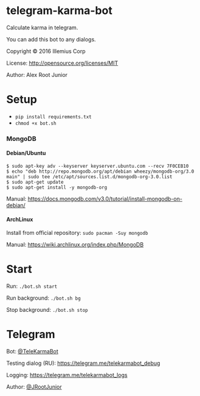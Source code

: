 # telegram-karma-bot
Calculate karma in telegram.

You can add this bot to any dialogs.

Copyright © 2016 Illemius Corp

License: http://opensource.org/licenses/MIT

Author: Alex Root Junior


# Setup
- `pip install requirements.txt`
- `chmod +x bot.sh`
### MongoDB
#### Debian/Ubuntu
```
$ sudo apt-key adv --keyserver keyserver.ubuntu.com --recv 7F0CEB10
$ echo "deb http://repo.mongodb.org/apt/debian wheezy/mongodb-org/3.0 main" | sudo tee /etc/apt/sources.list.d/mongodb-org-3.0.list
$ sudo apt-get update
$ sudo apt-get install -y mongodb-org
```
Manual: https://docs.mongodb.com/v3.0/tutorial/install-mongodb-on-debian/

#### ArchLinux
Install from official repository: `sudo pacman -Suy mongodb`

Manual: https://wiki.archlinux.org/index.php/MongoDB

# Start
Run: `./bot.sh start`

Run background: `./bot.sh bg`

Stop background: `./bot.sh stop`


# Telegram
Bot: [@TeleKarmaBot](https://telegra.me/TeleKarmaBot)

Testing dialog (RU): https://telegram.me/telekarmabot_debug

Logging: https://telegram.me/telekarmabot_logs

Author: [@JRootJunior](https://telegram.me/JRootJunior)
